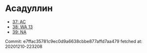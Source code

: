 # Асадуллин
- [37: AC](37.md)
- [38: WA 13](38.md)
- [39: NA](39.md)

Commit: e7ffac35781c9ec0d9a6638cbbe877affd7aa479
 fetched at: 20201210-223208
